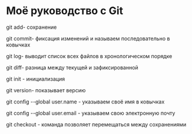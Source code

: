  # Моё руководство с Git
 git add- сохранение
 
git commit- фиксация изменений и называем последовательно в ковычках

git log- выводит список всех файлов в хронологическом порядке

git diff- разница между текущей и зафиксированной

git init - инициализация

git version- показывает версию 

git config --global user.name - указываем своё имя в ковычках

git config --global user.email - указываем свою электронную почту

git checkout - команда позволяет перемещаться между сохранениями

